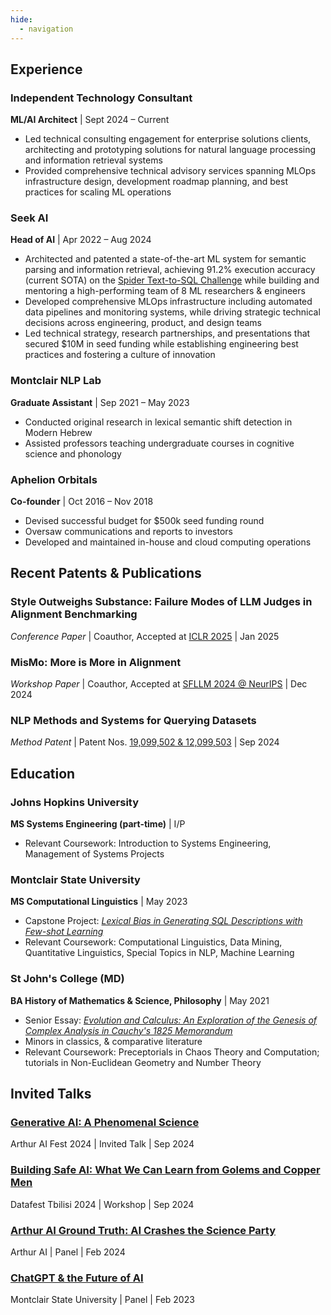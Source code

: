 ```yaml
---
hide:
  - navigation
---
```


## Experience

### Independent Technology Consultant
**ML/AI Architect** | Sept 2024 – Current

* Led technical consulting engagement for enterprise solutions clients, architecting and prototyping solutions for natural language processing and information retrieval systems
* Provided comprehensive technical advisory services spanning MLOps infrastructure design, development roadmap planning, and best practices for scaling ML operations

### Seek AI
**Head of AI** | Apr 2022 – Aug 2024

* Architected and patented a state-of-the-art ML system for semantic parsing and information retrieval, achieving 91.2% execution accuracy (current SOTA) on the [Spider Text-to-SQL Challenge](https://yale-lily.github.io/spider) while building and mentoring a high-performing team of 8 ML researchers & engineers
* Developed comprehensive MLOps infrastructure including automated data pipelines and monitoring systems, while driving strategic technical decisions across engineering, product, and design teams
* Led technical strategy, research partnerships, and presentations that secured $10M in seed funding while establishing engineering best practices and fostering a culture of innovation

### Montclair NLP Lab
**Graduate Assistant** | Sep 2021 – May 2023

* Conducted original research in lexical semantic shift detection in Modern Hebrew
* Assisted professors teaching undergraduate courses in cognitive science and phonology

### Aphelion Orbitals
**Co-founder** | Oct 2016 – Nov 2018

* Devised successful budget for $500k seed funding round
* Oversaw communications and reports to investors
* Developed and maintained in-house and cloud computing operations

## Recent Patents & Publications

### Style Outweighs Substance: Failure Modes of LLM Judges in Alignment Benchmarking
*Conference Paper* | Coauthor, Accepted at [ICLR 2025](https://arxiv.org/pdf/2409.15268) | Jan 2025

### MisMo: More is More in Alignment
*Workshop Paper* | Coauthor, Accepted at [SFLLM 2024 @ NeurIPS](https://neurips.cc/virtual/2024/105603) | Dec 2024

### NLP Methods and Systems for Querying Datasets
*Method Patent* | Patent Nos. [19,099,502 & 12,099,503](https://patents.google.com/patent/US20240211475A1) | Sep 2024

## Education

### Johns Hopkins University
**MS Systems Engineering (part-time)** | I/P

* Relevant Coursework: Introduction to Systems Engineering, Management of Systems Projects

### Montclair State University
**MS Computational Linguistics** | May 2023

* Capstone Project: [*Lexical Bias in Generating SQL Descriptions with Few-shot Learning*](https://drive.google.com/file/d/1nfg4FjzVica0roB1jGd4MlBhBP_mP_ru/view?usp=sharing)
* Relevant Coursework: Computational Linguistics, Data Mining, Quantitative Linguistics, Special Topics in NLP, Machine Learning

### St John's College (MD)
**BA History of Mathematics & Science, Philosophy** | May 2021

* Senior Essay: [*Evolution and Calculus: An Exploration of the Genesis of Complex Analysis in Cauchy's 1825 Memorandum*](https://drive.google.com/file/d/1XHjfkWbIhlaJOp99vzyA0_k70OUb_Pwz/view?usp=sharing)
* Minors in classics, & comparative literature
* Relevant Coursework: Preceptorials in Chaos Theory and Computation; tutorials in Non-Euclidean Geometry and Number Theory

## Invited Talks

### [Generative AI: A Phenomenal Science](https://youtu.be/UAqu14GgPcc?si=HRuvcd8zZ6gHD5xu)
Arthur AI Fest 2024 | Invited Talk | Sep 2024

### [Building Safe AI: What We Can Learn from Golems and Copper Men](https://www.datafest.ge/)
Datafest Tbilisi 2024 | Workshop | Sep 2024

### [Arthur AI Ground Truth: AI Crashes the Science Party](https://youtu.be/MJJlYJ7Vb1Y?si=l_RVsROqBXj--90T)
Arthur AI | Panel | Feb 2024

### [ChatGPT & the Future of AI](https://www.montclair.edu/faculty-excellence/2023/01/27/chatgpt-and-the-future-of-ai-perspectives-from-computer-science-computational-linguistics-industry-and-writing-studies/)
Montclair State University | Panel | Feb 2023
